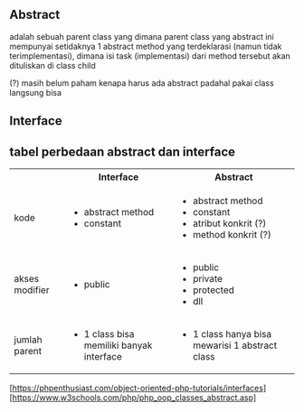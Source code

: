 ## Abstract
adalah sebuah parent class yang dimana parent class yang abstract ini mempunyai setidaknya 1 abstract method yang terdeklarasi (namun tidak terimplementasi), dimana isi task (implementasi) dari method tersebut akan dituliskan di class child

(?) masih belum paham kenapa harus ada abstract padahal pakai class langsung bisa

## Interface




## tabel perbedaan abstract dan interface
<table>
	<tr>
		<th></th>
		<th>Interface</th>
		<th>Abstract</th>
	</tr>
	<tr>
		<td>kode</td>
		<td>
			<ul>
				<li>abstract method</li>
				<li>constant</li>
			</ul>
		</td>
		<td>
			<ul>
				<li>abstract method</li>
				<li>constant</li>
				<li>atribut konkrit (?)</li>
				<li>method konkrit (?)</li>
			</ul>
		</td>
	</tr>
	<tr>
		<td>akses modifier</td>
		<td>
			<ul>
				<li>public</li>
			</ul>
		</td>
		<td>
			<ul>
				<li>public</li>
				<li>private</li>
				<li>protected</li>
				<li>dll</li>
			</ul>
		</td>
	</tr>
	<tr>
		<td>jumlah parent</td>
		<td>
			<ul>
				<li>1 class bisa memiliki banyak interface</li>
			</ul>
		</td>
		<td>
			<ul>
				<li>1 class hanya bisa mewarisi 1 abstract class</li>
			</ul>
		</td>
	</tr>
</table>

[https://phpenthusiast.com/object-oriented-php-tutorials/interfaces]
[https://www.w3schools.com/php/php_oop_classes_abstract.asp]
